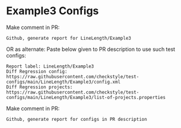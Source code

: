 # Example3 Configs
Make comment in PR:
```
Github, generate report for LineLength/Example3
```
OR as alternate:
Paste below given to PR description to use such test configs:
```
Report label: LineLength/Example3
Diff Regression config: https://raw.githubusercontent.com/checkstyle/test-configs/main/LineLength/Example3/config.xml
Diff Regression projects: https://raw.githubusercontent.com/checkstyle/test-configs/main/LineLength/Example3/list-of-projects.properties
```
Make comment in PR:
```
Github, generate report for configs in PR description
```
